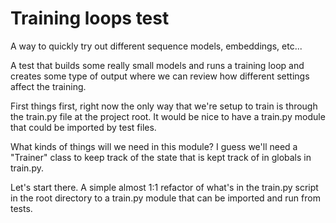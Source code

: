 # Training loops test

A way to quickly try out different sequence models, embeddings, etc...

A test that builds some really small models and runs a training loop and creates some type of output where we can review how different settings affect the training.

First things first, right now the only way that we're setup to train is through the train.py file at the project root. It would be nice to have a train.py module that could be imported by test files.

What kinds of things will we need in this module? I guess we'll need a "Trainer" class to keep track of the state that is kept track of in globals in train.py.

Let's start there. A simple almost 1:1 refactor of what's in the train.py script in the root directory to a train.py module that can be imported and run from tests.
